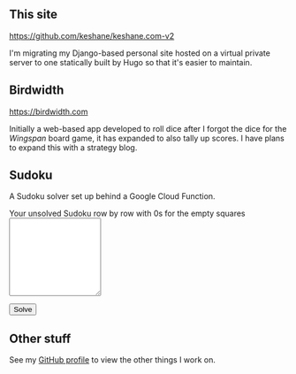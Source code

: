 ## This site

<https://github.com/keshane/keshane.com-v2>

I'm migrating my Django-based personal site hosted on a virtual private server to one statically built by Hugo so that
it's easier to maintain.

## Birdwidth

<https://birdwidth.com>

Initially a web-based app developed to roll dice after I forgot the dice for the _Wingspan_ board game, it has expanded
to also tally up scores. I have plans to expand this with a strategy blog.

## Sudoku

A Sudoku solver set up behind a Google Cloud Function.

<form action="https://us-central1-axiomatic-treat-397505.cloudfunctions.net/sudoku" method="post" target="_blank">
<label>Your unsolved Sudoku row by row with 0s for the empty squares <br/>

<textarea type="text" name="sudoku_string" rows="9" cols="18"></textarea>

</label>

<button type="submit">Solve</button>
</form>

## Other stuff

See my [GitHub profile](https://github.com/keshane) to view the other things I work on.